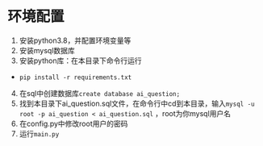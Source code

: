 # 环境配置
1. 安装python3.8，并配置环境变量等
2. 安装mysql数据库
3. 安装python库：在本目录下命令行运行 
  - `pip install -r requirements.txt`
4. 在sql中创建数据库`create database ai_question;`
5. 找到本目录下ai_question.sql文件，在命令行中cd到本目录，输入`mysql -u root -p ai_question < ai_question.sql` ，root为你mysql用户名
6. 在config.py中修改root用户的密码
7. 运行`main.py`